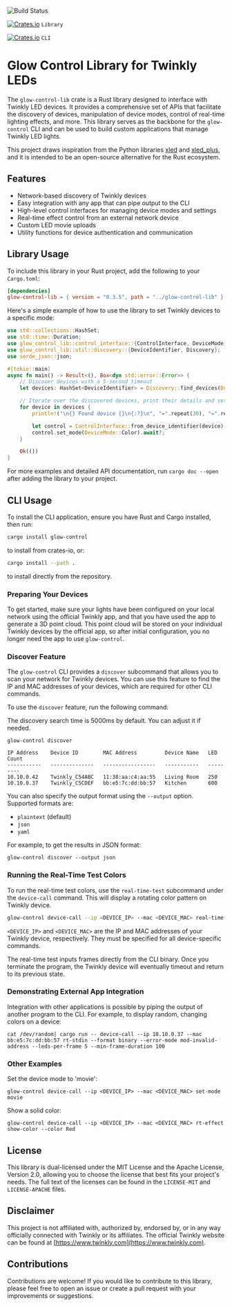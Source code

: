 ![Build Status](https://github.com/cgorski/glow-control/actions/workflows/rust.yml/badge.svg?branch=main)

[![Crates.io](https://img.shields.io/crates/v/glow-control-lib.svg)](https://crates.io/crates/glow-control-lib)
`Library`

[![Crates.io](https://img.shields.io/crates/v/glow-control.svg)](https://crates.io/crates/glow-control)
`CLI`

# Glow Control Library for Twinkly LEDs

The `glow-control-lib` crate is a Rust library designed to interface with Twinkly LED devices. It provides a
comprehensive set of APIs that facilitate the discovery of devices, manipulation of device modes, control of real-time
lighting effects, and more. This library serves as the backbone for the `glow-control` CLI and can be used to build
custom applications that manage Twinkly LED lights.

This project draws inspiration from the Python libraries [xled](https://github.com/scrool/xled)
and [xled_plus](https://github.com/Anders-Holst/xled_plus), and it is intended to be an open-source alternative for the
Rust ecosystem.

## Features

- Network-based discovery of Twinkly devices
- Easy integration with any app that can pipe output to the CLI
- High-level control interfaces for managing device modes and settings
- Real-time effect control from an external network device
- Custom LED movie uploads
- Utility functions for device authentication and communication

## Library Usage

To include this library in your Rust project, add the following to your `Cargo.toml`:

```toml
[dependencies]
glow-control-lib = { version = "0.3.5", path = "../glow-control-lib" }
```

Here's a simple example of how to use the library to set Twinkly devices to a specific mode:

```rust
use std::collections::HashSet;
use std::time::Duration;
use glow_control_lib::control_interface::{ControlInterface, DeviceMode};
use glow_control_lib::util::discovery::{DeviceIdentifier, Discovery};
use serde_json::json;

#[tokio::main]
async fn main() -> Result<(), Box<dyn std::error::Error>> {
    // Discover devices with a 5-second timeout
    let devices: HashSet<DeviceIdentifier> = Discovery::find_devices(Duration::from_secs(5)).await?;

    // Iterate over the discovered devices, print their details and set their mode
    for device in devices {
        println!("\n{} Found device {}\n{:?}\n", "=".repeat(30), "=".repeat(30), device);

        let control = ControlInterface::from_device_identifier(device).await?;
        control.set_mode(DeviceMode::Color).await?;
    }

    Ok(())
}
```

For more examples and detailed API documentation, run `cargo doc --open` after adding the library to your project.

## CLI Usage

To install the CLI application, ensure you have Rust and Cargo installed, then run:

```bash
cargo install glow-control
```

to install from crates-io, or:

```bash
cargo install --path .
```

to install directly from the repository.

### Preparing Your Devices

To get started, make sure your lights have been configured on your local network using the official Twinkly app, and
that you have used the app to generate a 3D point cloud. This point cloud will be stored on your individual Twinkly
devices by the official app, so after initial configuration, you no longer need the app to use `glow-control`.

### Discover Feature

The `glow-control` CLI provides a `discover` subcommand that allows you to scan your network for Twinkly devices. You
can use this feature to find the IP and MAC addresses of your devices, which are required for other CLI commands.

To use the `discover` feature, run the following command:

The discovery search time is 5000ms by default. You can adjust it if needed.

```
glow-control discover
```

```
IP Address    Device ID        MAC Address         Device Name   LED Count
-----------   --------------   -----------------   -----------   ---------
10.10.0.42    Twinkly_C54ABC   11:38:aa:c4:aa:55   Living Room   250
10.10.0.37    Twinkly_C5CDEF   bb:e5:7c:dd:bb:57   Kitchen       600
```

You can also specify the output format using the `--output` option. Supported formats are:

- `plaintext` (default)
- `json`
- `yaml`

For example, to get the results in JSON format:

```
glow-control discover --output json
```

### Running the Real-Time Test Colors

To run the real-time test colors, use the `real-time-test` subcommand under the `device-call` command. This will display
a rotating color pattern on Twinkly device.

```bash
glow-control device-call --ip <DEVICE_IP> --mac <DEVICE_MAC> real-time-test
```

`<DEVICE_IP>` and `<DEVICE_MAC>` are the IP and MAC addresses of your Twinkly device, respectively. They must be
specified for all device-specific commands.

The real-time test inputs frames directly from the CLI binary. Once you terminate the program, the Twinkly device will
eventually timeout and return to its previous state.

### Demonstrating External App Integration

Integration with other applications is possible by piping the output of another program to the CLI.
For example, to display random, changing colors on a device:

```cat /dev/random| cargo run -- device-call --ip 10.10.0.37 --mac bb:e5:7c:dd:bb:57 rt-stdin --format binary --error-mode mod-invalid-address --leds-per-frame 5 --min-frame-duration 100```

### Other Examples

Set the device mode to 'movie':

```glow-control device-call --ip <DEVICE_IP> --mac <DEVICE_MAC> set-mode movie```

Show a solid color:

```glow-control device-call --ip <DEVICE_IP> --mac <DEVICE_MAC> rt-effect show-color --color Red```

## License

This library is dual-licensed under the MIT License and the Apache License, Version 2.0, allowing you to choose the
license that best fits your project's needs. The full text of the licenses can be found in the `LICENSE-MIT`
and `LICENSE-APACHE` files.

## Disclaimer

This project is not affiliated with, authorized by, endorsed by, or in any way officially connected with Twinkly or its
affiliates. The official Twinkly website can be found at [https://www.twinkly.com](https://www.twinkly.com).

## Contributions

Contributions are welcome! If you would like to contribute to this library, please feel free to open an issue or create
a pull request with your improvements or suggestions.


